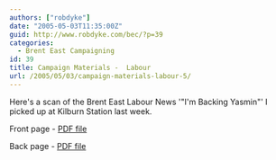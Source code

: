 ```yaml
---
authors: ["robdyke"]
date: "2005-05-03T11:35:00Z"
guid: http://www.robdyke.com/bec/?p=39
categories:
  - Brent East Campaigning
id: 39
title: Campaign Materials -  Labour
url: /2005/05/03/campaign-materials-labour-5/
---
```

Here's a scan of the Brent East Labour News '"I'm Backing Yasmin"' I picked up at Kilburn Station last week.

Front page - [PDF file](http://www.comwifinet.com/becampaign/backingyasmin1.pdf)
  
Back page - [PDF file](http://www.comwifinet.com/becampaign/backingyasmin2.pdf)
